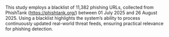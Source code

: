 This study employs a blacklist of 11,382 phishing URLs, collected from PhishTank (https://phishtank.org/) between 01 July 2025 and 26 August 2025. Using a blacklist highlights the system’s ability to process continuously updated real-world threat feeds, ensuring practical relevance for phishing detection.
